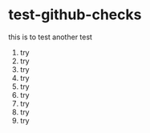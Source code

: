 # test-github-checks

this is to test
another test


1. try
1. try
1. try
1. try
1. try
1. try
1. try
1. try
1. try
